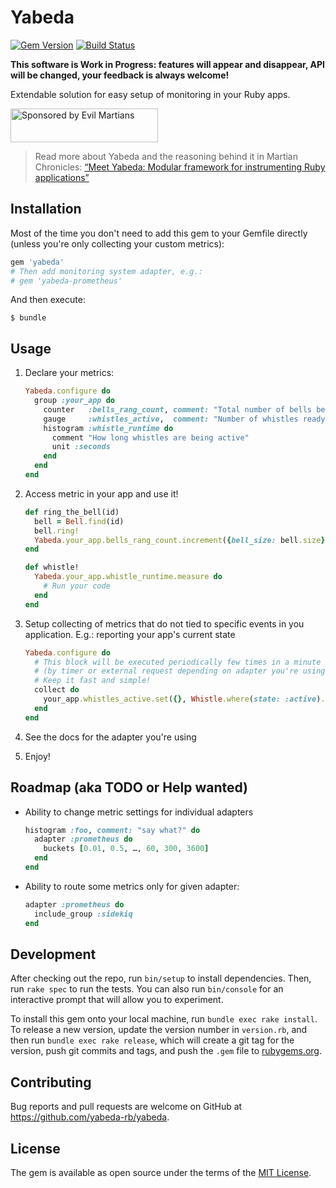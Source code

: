# Yabeda

[![Gem Version](https://badge.fury.io/rb/yabeda.svg)](https://rubygems.org/gems/yabeda) [![Build Status](https://travis-ci.org/yabeda-rb/yabeda.svg?branch=master)](https://travis-ci.org/yabeda-rb/yabeda)

**This software is Work in Progress: features will appear and disappear, API will be changed, your feedback is always welcome!**

Extendable solution for easy setup of monitoring in your Ruby apps.

<a href="https://evilmartians.com/?utm_source=yabeda&utm_campaign=project_page">
<img src="https://evilmartians.com/badges/sponsored-by-evil-martians.svg" alt="Sponsored by Evil Martians" width="236" height="54">
</a>

> Read more about Yabeda and the reasoning behind it in Martian Chronicles: [“Meet Yabeda: Modular framework for instrumenting Ruby applications”](https://evilmartians.com/chronicles/meet-yabeda-modular-framework-for-instrumenting-ruby-applications)

## Installation

Most of the time you don't need to add this gem to your Gemfile directly (unless you're only collecting your custom metrics):

```ruby
gem 'yabeda'
# Then add monitoring system adapter, e.g.:
# gem 'yabeda-prometheus'
```

And then execute:

    $ bundle

## Usage

 1. Declare your metrics:

    ```ruby
    Yabeda.configure do
      group :your_app do
        counter   :bells_rang_count, comment: "Total number of bells being rang"
        gauge     :whistles_active,  comment: "Number of whistles ready to whistle"
        histogram :whistle_runtime do
          comment "How long whistles are being active"
          unit :seconds
        end
      end
    end
    ```

 2. Access metric in your app and use it!

    ```ruby
    def ring_the_bell(id)
      bell = Bell.find(id)
      bell.ring!
      Yabeda.your_app.bells_rang_count.increment({bell_size: bell.size}, by: 1)
    end

    def whistle!
      Yabeda.your_app.whistle_runtime.measure do
        # Run your code
      end
    end
    ```

 3. Setup collecting of metrics that do not tied to specific events in you application. E.g.: reporting your app's current state
    ```ruby
    Yabeda.configure do
      # This block will be executed periodically few times in a minute
      # (by timer or external request depending on adapter you're using)
      # Keep it fast and simple!
      collect do
        your_app.whistles_active.set({}, Whistle.where(state: :active).count)
      end
    end
    ```

  4. See the docs for the adapter you're using
  5. Enjoy!

## Roadmap (aka TODO or Help wanted)

 - Ability to change metric settings for individual adapters

   ```rb
   histogram :foo, comment: "say what?" do
     adapter :prometheus do
       buckets [0.01, 0.5, …, 60, 300, 3600]
     end
   end
   ```

 - Ability to route some metrics only for given adapter:

   ```rb
   adapter :prometheus do
     include_group :sidekiq
   end
   ```



## Development

After checking out the repo, run `bin/setup` to install dependencies. Then, run `rake spec` to run the tests. You can also run `bin/console` for an interactive prompt that will allow you to experiment.

To install this gem onto your local machine, run `bundle exec rake install`. To release a new version, update the version number in `version.rb`, and then run `bundle exec rake release`, which will create a git tag for the version, push git commits and tags, and push the `.gem` file to [rubygems.org](https://rubygems.org).

## Contributing

Bug reports and pull requests are welcome on GitHub at https://github.com/yabeda-rb/yabeda.

## License

The gem is available as open source under the terms of the [MIT License](https://opensource.org/licenses/MIT).
